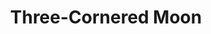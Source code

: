 ---
title: Three-Cornered Moon
year: 1935
opening_date: 1935-04-16
closing_date: 
layout: productions
featured_image: 
image_caption:
image_credit:
playbill: 
category: 
Theatre: Theatre Jacksonville
cast:
  Jenny: Cynthia Segraves
  Kitty: Cynthia Segraves
  Messenger Boy: Jim Marron
  Douglas Rimplegar: John Salzer
  Dr. Alan Stevens: Leon Corbin
  Elizabeth Rimplegar: Marion Hendry
  Eddie Rimplegar: Neal Tyler, Jr.
  Kenneth Rimplegar: Oscar Landgren
  Donald: Will Shapiro
  Mrs. Rimplegar: Zide F. Broward
crew:
  Staging:
    - Frances Blackwell
  Properties:
    - Mary Courtney
  Director:
    - Robert C. Von Riggle
---